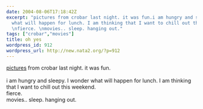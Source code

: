 ```yaml
---
date: 2004-08-06T17:18:42Z
excerpt: "pictures from crobar last night. it was fun.i am hungry and sleepy. I wonder
  what will happen for lunch. I am thinking that I want to chill out this weekend.
  \nfierce. \nmovies.. sleep. hanging out."
tags: ["crobar","movies"]
title: oh yes
wordpress_id: 912
wordpress_url: http://new.nata2.org/?p=912
---
```


<a href="https://web.archive.org/web/20030814003134/http://www.nata2.info//?path=pictures%2Fevents%2F2004%3A08%3A05_random_crobar">pictures</a> from crobar last night. it was fun.<br/><br/>i am hungry and sleepy. I wonder what will happen for lunch. I am thinking that I want to chill out this weekend. <br/>
fierce. <br/>
movies.. sleep. hanging out.
